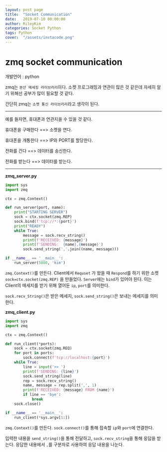 ```yaml
---
layout: post page
title:  "Socket Communication"
date:   2019-07-10 00:00:00
author: RileyKim
categories: Socket Python
tags: Python
cover:  "/assets/instacode.png"
---
```


# zmq socket communication



개발언어 : python



zmq는 `분산 메세징 라이브러리`이다.  소켓 프로그래밍과 연관이 많은 것 같은데 자세히 알기 위해선 공부가 많이 필요할 것 같다. 

간단히 zmq는 `소켓 통신 라이브러리`라고 생각이 된다. 



------------------------

예를 들자면,  휴대폰과 연관지을 수 있을 것 같다. 

휴대폰을 구매한다 ==> 소켓을 연다.

휴대폰을 개통한다 ==> IP와 PORT를 할당한다. 

전화를 건다 ==> 데이터를 송신한다.

전화를 받는다 ==> 데이터를 받는다.

--------------------------



**zmq_server.py**

```python
import sys
import zmq

ctx = zmq.Context()

def run_server(port, name):
    print("STARTING SERVER")
    sock = ctx.socket(zmq.REP)
    sock.bind(f'tcp://*:{port}')
    print("READY")
    while True:
        message = sock.recv_string()
        print(f'RECEIVED: {message}')
        print(f'SENDING:  {name},{message}')
        sock.send_string(','.join((name, message)))

if __name__ == '__main__':
    run_server(5000, 'kim')
```

`zmq.Context()`를 만든다.  Client에서 `Requset` 가 왔을 때 `Respond`를 하기 위한 소켓`sock=ctx.socket(zmq.REP)` 을 만들었다. `Server`에는 `bind`가 있어야 된다. 이는 Client의 메세지를 받기 위해 열어둔 `ip`, `port`를 의미한다. 

`sock.recv_String()`은 받은 메세지, `sock.send_string()`은 보내는 메세지를 의미한다. 



**zmq_client.py**

```python
import sys
import zmq

ctx = zmq.Context()

def run_client(*ports):
    sock = ctx.socket(zmq.REQ)
    for port in ports:
        sock.connect(f'tcp://localhost:{port}')
    while True:
        line = input('>> ')
        print(f'SENDING: {line}')
        sock.send_string(line)
        rep = sock.recv_string()
        name, message = rep.split(',', 1)
        print(f'RECEIVED: {message} FROM {name}')
        if line == 'bye':
            break
    sock.close()

if __name__ == '__main__':
    run_client(*sys.argv[1:])

```

`zmq.Context()`를 만든다. `sock.connect()`를 통해 접속할 `ip`와 `port`에 연결한다. 

입력한 내용을 `send_string()`을 통해 전달하고, `sock.recv_string`을 통해 응답을 받는다. 응답한 내용에서 `,`를 구분자로 사용하여 응답 내용을 나눈다. 

